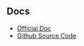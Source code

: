 ## Docs

- [Official Doc](https://wiki.metacubex.one/config/general)
- [Github Source Code](https://github.com/MetaCubeX/mihomo/tree/Meta)
